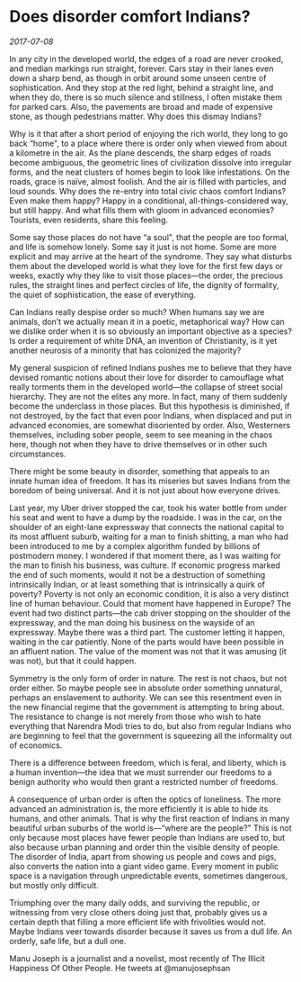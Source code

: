 # Does disorder comfort Indians?

*2017-07-08*

In any city in the developed world, the edges of a road are never
crooked, and median markings run straight, forever. Cars stay in their
lanes even down a sharp bend, as though in orbit around some unseen
centre of sophistication. And they stop at the red light, behind a
straight line, and when they do, there is so much silence and stillness,
I often mistake them for parked cars. Also, the pavements are broad and
made of expensive stone, as though pedestrians matter. Why does this
dismay Indians?

Why is it that after a short period of enjoying the rich world, they
long to go back “home", to a place where there is order only when viewed
from about a kilometre in the air. As the plane descends, the sharp
edges of roads become ambiguous, the geometric lines of civilization
dissolve into irregular forms, and the neat clusters of homes begin to
look like infestations. On the roads, grace is naïve, almost foolish.
And the air is filled with particles, and loud sounds. Why does the
re-entry into total civic chaos comfort Indians? Even make them happy?
Happy in a conditional, all-things-considered way, but still happy. And
what fills them with gloom in advanced economies? Tourists, even
residents, share this feeling.

Some say those places do not have “a soul", that the people are too
formal, and life is somehow lonely. Some say it just is not home. Some
are more explicit and may arrive at the heart of the syndrome. They say
what disturbs them about the developed world is what they love for the
first few days or weeks, exactly why they like to visit those places—the
order, the precious rules, the straight lines and perfect circles of
life, the dignity of formality, the quiet of sophistication, the ease of
everything.

Can Indians really despise order so much? When humans say we are
animals, don’t we actually mean it in a poetic, metaphorical way? How
can we dislike order when it is so obviously an important objective as a
species? Is order a requirement of white DNA, an invention of
Christianity, is it yet another neurosis of a minority that has
colonized the majority?

My general suspicion of refined Indians pushes me to believe that they
have devised romantic notions about their love for disorder to
camouflage what really torments them in the developed world—the collapse
of street social hierarchy. They are not the elites any more. In fact,
many of them suddenly become the underclass in those places. But this
hypothesis is diminished, if not destroyed, by the fact that even poor
Indians, when displaced and put in advanced economies, are somewhat
disoriented by order. Also, Westerners themselves, including sober
people, seem to see meaning in the chaos here, though not when they have
to drive themselves or in other such circumstances.

There might be some beauty in disorder, something that appeals to an
innate human idea of freedom. It has its miseries but saves Indians from
the boredom of being universal. And it is not just about how everyone
drives.

Last year, my Uber driver stopped the car, took his water bottle from
under his seat and went to have a dump by the roadside. I was in the
car, on the shoulder of an eight-lane expressway that connects the
national capital to its most affluent suburb, waiting for a man to
finish shitting, a man who had been introduced to me by a complex
algorithm funded by billions of postmodern money. I wondered if that
moment there, as I was waiting for the man to finish his business, was
culture. If economic progress marked the end of such moments, would it
not be a destruction of something intrinsically Indian, or at least
something that is intrinsically a quirk of poverty? Poverty is not only
an economic condition, it is also a very distinct line of human
behaviour. Could that moment have happened in Europe? The event had two
distinct parts—the cab driver stopping on the shoulder of the
expressway, and the man doing his business on the wayside of an
expressway. Maybe there was a third part. The customer letting it
happen, waiting in the car patiently. None of the parts would have been
possible in an affluent nation. The value of the moment was not that it
was amusing (it was not), but that it could happen.

Symmetry is the only form of order in nature. The rest is not chaos, but
not order either. So maybe people see in absolute order something
unnatural, perhaps an enslavement to authority. We can see this
resentment even in the new financial regime that the government is
attempting to bring about. The resistance to change is not merely from
those who wish to hate everything that Narendra Modi tries to do, but
also from regular Indians who are beginning to feel that the government
is squeezing all the informality out of economics.

There is a difference between freedom, which is feral, and liberty,
which is a human invention—the idea that we must surrender our freedoms
to a benign authority who would then grant a restricted number of
freedoms.

A consequence of urban order is often the optics of loneliness. The more
advanced an administration is, the more efficiently it is able to hide
its humans, and other animals. That is why the first reaction of Indians
in many beautiful urban suburbs of the world is—“where are the people?"
This is not only because most places have fewer people than Indians are
used to, but also because urban planning and order thin the visible
density of people. The disorder of India, apart from showing us people
and cows and pigs, also converts the nation into a giant video game.
Every moment in public space is a navigation through unpredictable
events, sometimes dangerous, but mostly only difficult.

Triumphing over the many daily odds, and surviving the republic, or
witnessing from very close others doing just that, probably gives us a
certain depth that filling a more efficient life with frivolities would
not. Maybe Indians veer towards disorder because it saves us from a dull
life. An orderly, safe life, but a dull one.

Manu Joseph is a journalist and a novelist, most recently of The Illicit
Happiness Of Other People. He tweets at @manujosephsan

